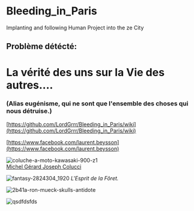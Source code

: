 # Bleeding_in_Paris
Implanting and following Human Project into the ze City
## Problème détécté:  
# La vérité des uns sur la Vie des autres....  
### (Alias eugénisme, qui ne sont que l'ensemble des choses qui nous détruise.)   

[https://github.com/LordGrrr/Bleeding_in_Paris/wiki](https://github.com/LordGrrr/Bleeding_in_Paris/wiki)  

[https://www.facebook.com/laurent.beysson](https://www.facebook.com/laurent.beysson)
    
![coluche-a-moto-kawasaki-900-z1](https://github.com/LordGrrr/Bleeding_in_Paris/assets/134517577/95f3fbc8-f195-46c6-92a8-0bbf9c2f839c)  
[Michel Gérard Joseph Colucci](https://fr.wikipedia.org/wiki/Coluche)
  
![fantasy-2824304_1920](https://github.com/LordGrrr/Bleeding_in_Paris/assets/134517577/eb3cfab8-4710-43b7-ac96-98bad6027c0b)
_L'Esprit de la Fôret._  
  
![2b41a-ron-mueck-skulls-antidote](https://github.com/LordGrrr/Bleeding_in_Paris/assets/134517577/b24dbcaf-2671-43f4-b53d-e49b769aa25c)

![qsdfdsfds](https://github.com/LordGrrr/Bleeding_in_Paris/assets/134517577/fb258d64-9b54-4dad-8d7d-995d0ef5076c)

